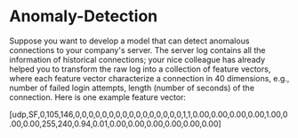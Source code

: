 # Anomaly-Detection

Suppose you want to develop a model that can detect anomalous connections to your company's server. The server log contains all the information of historical connections; your nice colleague has already helped you to transform the raw log into a collection of feature vectors, where each feature vector characterize a connection in 40 dimensions, e.g., number of failed login attempts, length (number of seconds) of the connection. Here is one example feature vector:


[udp,SF,0,105,146,0,0,0,0,0,0,0,0,0,0,0,0,0,0,0,0,1,1,0.00,0.00,0.00,0.00,1.00,0.00,0.00,255,240,0.94,0.01,0.00,0.00,0.00,0.00,0.00,0.00]
